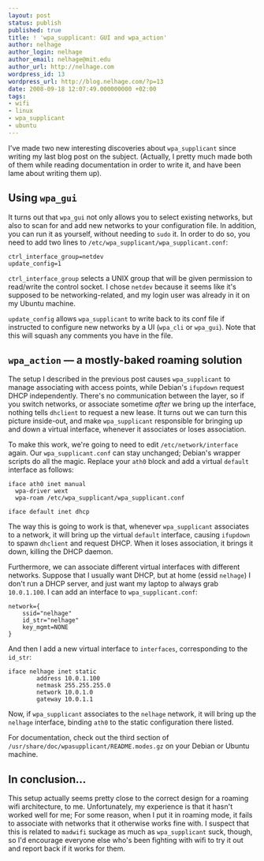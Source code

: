 ```yaml
---
layout: post
status: publish
published: true
title: ! 'wpa_supplicant: GUI and wpa_action'
author: nelhage
author_login: nelhage
author_email: nelhage@mit.edu
author_url: http://nelhage.com
wordpress_id: 13
wordpress_url: http://blog.nelhage.com/?p=13
date: 2008-09-18 12:07:49.000000000 +02:00
tags:
- wifi
- linux
- wpa_supplicant
- ubuntu
---
```

I've made two new interesting discoveries about `wpa_supplicant` since
writing my last blog post on the subject. (Actually, I pretty much
made both of them while reading documentation in order to write it,
and have been lame about writing them up).

Using `wpa_gui`
--------------

It turns out that `wpa_gui` not only allows you to select existing
networks, but also to scan for and add new networks to your
configuration file. In addition, you can run it as yourself, without
needing to `sudo` it. In order to do so, you need to add two lines to
`/etc/wpa_supplicant/wpa_supplicant.conf`:

    ctrl_interface_group=netdev
    update_config=1

`ctrl_interface_group` selects a UNIX group that will be given
permission to read/write the control socket. I chose `netdev` because
it seems like it's supposed to be networking-related, and my login
user was already in it on my Ubuntu machine.

`update_config` allows `wpa_supplicant` to write back to its conf file
if instructed to configure new networks by a UI (`wpa_cli` or
`wpa_gui`). Note that this will squash any comments you have in the
file.

`wpa_action` — a mostly-baked roaming solution
----------------------------------------------

The setup I described in the previous post causes `wpa_supplicant` to
manage associating with access points, while Debian's `ifupdown`
request DHCP independently. There's no communication between the
layer, so if you switch networks, or associate sometime _after_ we
bring up the interface, nothing tells `dhclient` to request a new
lease. It turns out we can turn this picture inside-out, and make
`wpa_supplicant` responsible for bringing up and down a virtual
interface, whenever it associates or loses association.

To make this work, we're going to need to edit
`/etc/network/interface` again. Our `wpa_supplicant.conf` can stay
unchanged; Debian's wrapper scripts do all the magic. Replace your
`ath0` block and add a virtual `default` interface as follows:

    iface ath0 inet manual
      wpa-driver wext
      wpa-roam /etc/wpa_supplicant/wpa_supplicant.conf
    
    iface default inet dhcp

The way this is going to work is that, whenever `wpa_supplicant`
associates to a network, it will bring up the virtual `default`
interface, causing `ifupdown` to spawn `dhclient` and request
DHCP. When it loses association, it brings it down, killing the DHCP
daemon.

Furthermore, we can associate different virtual interfaces with
different networks. Suppose that I usually want DHCP, but at home
(essid `nelhage`) I don't run a DHCP server, and just want my laptop
to always grab `10.0.1.100`. I can add an interface to
`wpa_supplicant.conf`:

    network={
        ssid="nelhage"
        id_str="nelhage"
        key_mgmt=NONE
    }

And then I add a new virtual interface to `interfaces`, corresponding
to the `id_str`:

    iface nelhage inet static
            address 10.0.1.100
            netmask 255.255.255.0
            network 10.0.1.0
            gateway 10.0.1.1

Now, if `wpa_supplicant` associates to the `nelhage` network, it will
bring up the `nelhage` interface, binding `ath0` to the static
configuration there listed.

For documentation, check out the third section of
`/usr/share/doc/wpasupplicant/README.modes.gz` on your Debian or
Ubuntu machine.

In conclusion...
----------------

This setup actually seems pretty close to the correct design for a
roaming wifi architecture, to me. Unfortunately, my experience is that
it hasn't worked well for me; For some reason, when I put it in
roaming mode, it fails to associate with networks that it otherwise
works fine with. I suspect that this is related to `madwifi` suckage
as much as `wpa_supplicant` suck, though, so I'd encourage everyone
else who's been fighting with wifi to try it out and report back if it
works for them.
